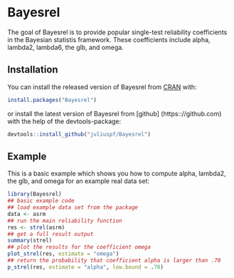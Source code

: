 
# Bayesrel

The goal of Bayesrel is to provide popular single-test reliability coefficients in the Bayesian statistis framework.
These coefficients include alpha, lambda2, lambda6, the glb, and omega.

## Installation

You can install the released version of Bayesrel from [CRAN](https://CRAN.R-project.org) with:

``` r
install.packages("Bayesrel")
```
or install the latest version of Bayesrel from [github] (https:://github.com) with the help of the devtools-package:

```r
devtools::install_github("juliuspf/Bayesrel")
```

## Example

This is a basic example which shows you how to compute alpha, lambda2, the glb, and omega for an example real data set:

``` r
library(Bayesrel)
## basic example code
## load example data set from the package
data <- asrm
## run the main reliability function
res <- strel(asrm)
## get a full result output
summary(strel)
## plot the results for the coefficient omega
plot_strel(res, estimate = "omega")
## return the probability that coefficient alpha is larger than .70
p_strel(res, estimate = "alpha", low.bound = .70)
```

